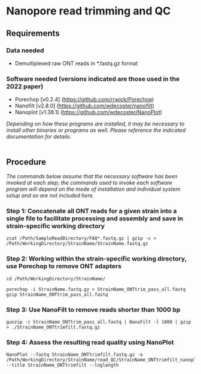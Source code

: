 # Nanopore read trimming and QC

## Requirements

### Data needed
* Demultiplexed raw ONT reads in *.fastq.gz format

### Software needed (versions indicated are those used in the 2022 paper)
* Porechop [v0.2.4] (https://github.com/rrwick/Porechop)
* Nanofilt [v2.8.0] (https://github.com/wdecoster/nanofilt)
* Nanoplot [v1.38.1] (https://github.com/wdecoster/NanoPlot)


_Depending on how these programs are installed, it may be necessary to install other binaries or programs as well. Please reference the indicated documentation for details._  
</br>

## Procedure
*The commands below assume that the necessary software has been invoked at each step; the commands used to invoke each software program will depend on the mode of installation and individual system setup and so are not included here.* 

### Step 1: Concatenate all ONT reads for a given strain into a single file to facilitate processing and assembly and save in strain-specific working directory

```
zcat /Path/SampleReadDirectory/FAQ*.fastq.gz | gzip -c > /Path/WorkingDirectory/StrainName/StrainName.fastq.gz
```

### Step 2: Working within the strain-specific working directory, use Porechop to remove ONT adapters
```
cd /Path/WorkingDirectory/StrainName/

porechop -i StrainName.fastq.gz > StrainName_ONTtrim_pass_all.fastq
gzip StrainName_ONTtrim_pass_all.fastq
```

### Step 3: Use NanoFilt to remove reads shorter than 1000 bp
```
gunzip -c StrainName_ONTtrim_pass_all.fastq | NanoFilt -l 1000 | gzip > ./StrainName_ONTtrimfilt.fastq.gz
```

### Step 4: Assess the resulting read quality using NanoPlot
```
NanoPlot --fastq StrainName_ONTtrimfilt.fastq.gz -o /Path/WorkingDirectory/StrainName/read_QC/StrainName_ONTtrimfilt_nanoplot --title StrainName_ONTtrimfilt --loglength
```
</br>
